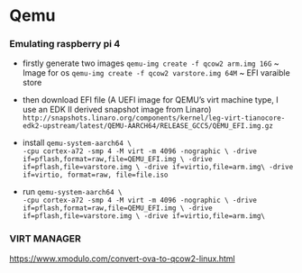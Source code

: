 # Qemu

### Emulating raspberry pi 4

- firstly generate two images
`qemu-img create -f qcow2 arm.img 16G` ~ Image for os
`qemu-img create -f qcow2 varstore.img 64M` ~ EFI varaible store
- then download EFI file (A UEFI image for QEMU’s virt machine type, I use an EDK II derived snapshot image from Linaro)
`http://snapshots.linaro.org/components/kernel/leg-virt-tianocore-edk2-upstream/latest/QEMU-AARCH64/RELEASE_GCC5/QEMU_EFI.img.gz`

- install
`qemu-system-aarch64 \                                                    
    -cpu cortex-a72 -smp 4 -M virt -m 4096 -nographic \
    -drive if=pflash,format=raw,file=QEMU_EFI.img \
    -drive if=pflash,file=varstore.img \
    -drive if=virtio,file=arm.img\
    -drive if=virtio, format=raw, file=file.iso`
- run
`qemu-system-aarch64 \                                                    
    -cpu cortex-a72 -smp 4 -M virt -m 4096 -nographic \
    -drive if=pflash,format=raw,file=QEMU_EFI.img \
    -drive if=pflash,file=varstore.img \
    -drive if=virtio,file=arm.img\`



### VIRT MANAGER

https://www.xmodulo.com/convert-ova-to-qcow2-linux.html
